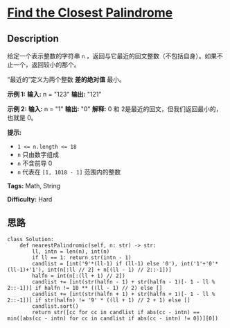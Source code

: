 # [Find the Closest Palindrome][title]

## Description

给定一个表示整数的字符串 `n` ，返回与它最近的回文整数（不包括自身）。如果不止一个，返回较小的那个。

“最近的”定义为两个整数 **差的绝对值** 最小。



**示例 1:**
            **输入:** n = "123"    **输出:** "121"    

**示例 2:**
            **输入:** n = "1"    **输出:** "0"    **解释:** 0 和 2是最近的回文，但我们返回最小的，也就是 0。    



**提示:**

  * `1 <= n.length <= 18`
  * `n` 只由数字组成
  * `n` 不含前导 0
  * `n` 代表在 `[1, 1018 - 1]` 范围内的整数


**Tags:** Math, String

**Difficulty:** Hard

## 思路

``` python3
class Solution:
    def nearestPalindromic(self, n: str) -> str:
        ll, intn = len(n), int(n)
        if ll == 1: return str(intn - 1)
        candlist = [int('9'*(ll-1) if (ll-1) else '0'), int('1'+'0'*(ll-1)+'1'), int(n[:ll // 2] + n[(ll - 1) // 2::-1])]
        halfn = int(n[:(ll + 1) // 2])
        candlist += [int(str(halfn - 1) + str(halfn - 1)[- 1 - ll % 2::-1])] if halfn != 10 ** ((ll - 1) // 2) else []
        candlist += [int(str(halfn + 1) + str(halfn + 1)[- 1 - ll % 2::-1])] if str(halfn) != '9' * ((ll + 1) // 2 + 1) else []
        candlist.sort()
        return str([cc for cc in candlist if abs(cc - intn) == min([abs(cc - intn) for cc in candlist if abs(cc - intn) != 0])][0])
```

[title]: https://leetcode-cn.com/problems/find-the-closest-palindrome
